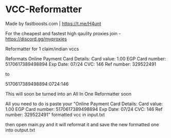 # VCC-Reformatter
Made by fastboosts.com  |  https://t.me/H4unt

For the cheapest and fastest high qaulity proxies join - https://discord.gg/myproxies

Reformatter for 1 claim/indian vccs

Reformats
Online Payment Card Details:
Card value: 1.00 EGP 
Card number: 5170617389498894 
Exp Date: 07/24 
CVC: 146 
Ref number: 329522491

to

5170617389498894:0724:146


This will soon be turned into an All In One Reformatter soon


All you need to do is paste your 
"Online Payment Card Details:
Card value: 1.00 EGP 
Card number: 5170617389498894 
Exp Date: 07/24 
CVC: 146 
Ref number: 329522491"
formatted vcc in input.txt

then open main.py
and it will reformat it and save the new formatted one into output.txt
